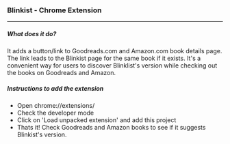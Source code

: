 ### Blinkist - Chrome Extension
---

##### What does it do?

It adds a button/link to Goodreads.com and Amazon.com book details page. The link leads to the Blinkist page for the same book if it exists. It's a convenient way for users to discover Blinklist's version while checking out the books on Goodreads and Amazon.

##### Instructions to add the extension

  - Open chrome://extensions/
  - Check the developer mode
  - Click on 'Load unpacked extension' and add this project
  - Thats it! Check Goodreads and Amazon books to see if it suggests Blinkist's version.

